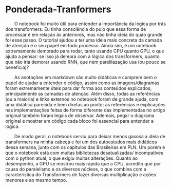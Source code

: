 # Ponderada-Tranformers

&emsp;&emsp;O notebook foi muito útil para entender a importância da lógica por trás dos transformers. Eu tinha consciência do pulo que essa forma de processar é em relação às anteriores, mas não tinha ideia do quão grande foi esse passo. O tutorial ajudou a ter uma ideia mais concreta da camada de atenção e o seu papel em todo processo.
Ainda sim, é um notebook extremamente demorado para rodar, tanto usando CPU quanto GPU, o que ajuda a pensar: se isso já demora com a lógica dos transformers, quanto que não iria demorar usando RNN, que nem parelilazação usa (ou pouco se beneficia)?

&emsp;&emsp;As anotações em markdown são muito didáticas e cumprem bem o papel de ajudar a entender o código, assim como as imagens/diagramas foram extremamente úteis para dar forma aos conteúdos explicados, principalmente as camadas de atenção. Além disso, todas as referências (ou a maioria) e links externos no notebook foram de grande ajuda, com uma didática parecida e bem diretas ao ponto; as referências e explicações nas implementações feitas de forma diferente das implementadas no artigo original também foram legais de observar. Ademais, pegar o diagrama original e mostrar em código cada bloco foi essencial para entender a lógica.


&emsp;&emsp;De modo geral, o notebook serviu para deixar menos gasosa a ideia de transformers na minha cabeça e foi um dos autoestudos mais didáticos dessa semana, junto com os capítulos das Brasileiras em PLN. Um porém é que o notebook está com muitas bibliotecas desatualizadas/ incompatíves com o python atual, o que exigiu muitas alterações. Quanto ao desempenho, a GPU se mostrou mais rápida que a CPU, acredito que por causa do paralelismo e os diversos núcleos, o que combina com a característica do Transformers de fazer diversas multiplicação e ações menores e ao mesmo tempo.